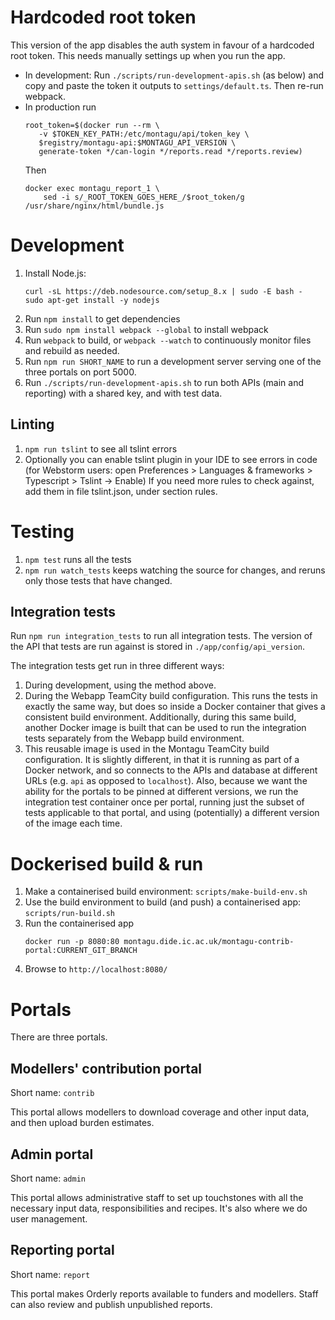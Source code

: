 # Hardcoded root token
This version of the app disables the auth system in favour of a hardcoded root
token. This needs manually settings up when you run the app.

* In development: Run `./scripts/run-development-apis.sh` (as below) and copy
  and paste the token it outputs to `settings/default.ts`. Then re-run webpack.
* In production run
   ```
   root_token=$(docker run --rm \
      -v $TOKEN_KEY_PATH:/etc/montagu/api/token_key \
      $registry/montagu-api:$MONTAGU_API_VERSION \
      generate-token */can-login */reports.read */reports.review)
   ```
   Then 
   ```
   docker exec montagu_report_1 \
       sed -i s/_ROOT_TOKEN_GOES_HERE_/$root_token/g  /usr/share/nginx/html/bundle.js
   ```

# Development
1. Install Node.js:
   ```
   curl -sL https://deb.nodesource.com/setup_8.x | sudo -E bash -
   sudo apt-get install -y nodejs
   ```
2. Run `npm install` to get dependencies
3. Run `sudo npm install webpack --global` to install webpack
4. Run `webpack` to build, or `webpack --watch` to continuously monitor files
   and rebuild as needed.
5. Run `npm run SHORT_NAME` to run a development server serving one of the three
   portals on port 5000.
6. Run `./scripts/run-development-apis.sh` to run both APIs (main and reporting)
   with a shared key, and with test data.

## Linting
1. `npm run tslint` to see all tslint errors
2. Optionally you can enable tslint plugin in your IDE to see errors in code (for Webstorm users:
open Preferences > Languages & frameworks > Typescript > Tslint -> Enable)
If you need more rules to check against, add them in file tslint.json, under section rules.

# Testing
1. `npm test` runs all the tests
2. `npm run watch_tests` keeps watching the source for changes, and reruns only
   those tests that have changed.

## Integration tests
Run `npm run integration_tests` to run all integration tests. The version of
the API that tests are run against is stored in `./app/config/api_version`.

The integration tests get run in three different ways:

1. During development, using the method above.
2. During the Webapp TeamCity build configuration. This runs the tests in
   exactly the same way, but does so inside a Docker container that gives a
   consistent build environment. Additionally, during this same build, another
   Docker image is built that can be used to run the integration tests
   separately from the Webapp build environment.
3. This reusable image is used in the Montagu TeamCity build configuration. It
   is slightly different, in that it is running as part of a Docker network, and
   so connects to the APIs and database at different URLs (e.g. `api` as
   opposed to `localhost`). Also, because we want the ability for the portals to
   be pinned at different versions, we run the integration test container once
   per portal, running just the subset of tests applicable to that portal, and
   using (potentially) a different version of the image each time.

# Dockerised build & run
1. Make a containerised build environment: `scripts/make-build-env.sh`
2. Use the build environment to build (and push) a containerised app: `scripts/run-build.sh`
3. Run the containerised app
   ```
   docker run -p 8080:80 montagu.dide.ic.ac.uk/montagu-contrib-portal:CURRENT_GIT_BRANCH

   ```
4. Browse to `http://localhost:8080/`

# Portals
There are three portals.

## Modellers' contribution portal
Short name: `contrib`

This portal allows modellers to download coverage and other input data,
and then upload burden estimates.

## Admin portal
Short name: `admin`

This portal allows administrative staff to set up touchstones with all the
necessary input data, responsibilities and recipes. It's also where we do user
management.

## Reporting portal
Short name: `report`

This portal makes Orderly reports available to funders and modellers. Staff can
also review and publish unpublished reports.